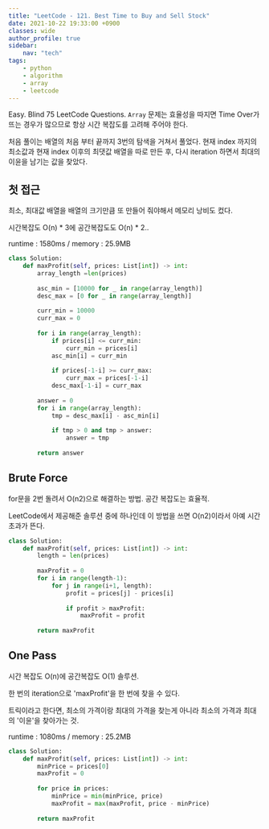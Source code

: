 ```yaml
---
title: "LeetCode - 121. Best Time to Buy and Sell Stock"
date: 2021-10-22 19:33:00 +0900
classes: wide
author_profile: true
sidebar:
    nav: "tech"
tags:
    - python
    - algorithm
    - array
    - leetcode
---
```


Easy. Blind 75 LeetCode Questions. `Array` 문제는 효율성을 따지면 Time Over가 뜨는 경우가 많으므로 항상 시간 복잡도를 고려해 주어야 한다.

처음 풀이는 배열의 처음 부터 끝까지 3번의 탐색을 거쳐서 풀었다. 현재 index 까지의 최소값과 현재 index 이후의 최댓값 배열을 따로 만든 후, 다시 iteration 하면서 최대의 이윤을 남기는 값을 찾았다.

## 첫 접근

최소, 최대값 배열을 배열의 크기만큼 또 만들어 줘야해서 메모리 낭비도 컸다.

시간복잡도 O(n) * 3에 공간복잡도도 O(n) * 2..

runtime : 1580ms / memory : 25.9MB

```python
class Solution:
    def maxProfit(self, prices: List[int]) -> int:
        array_length =len(prices)
        
        asc_min = [10000 for _ in range(array_length)]
        desc_max = [0 for _ in range(array_length)]
        
        curr_min = 10000
        curr_max = 0
        
        for i in range(array_length):
            if prices[i] <= curr_min:
                curr_min = prices[i]
            asc_min[i] = curr_min
            
            if prices[-1-i] >= curr_max:
                curr_max = prices[-1-i]
            desc_max[-1-i] = curr_max
            
        answer = 0
        for i in range(array_length):
            tmp = desc_max[i] - asc_min[i]
            
            if tmp > 0 and tmp > answer:
                answer = tmp
            
        return answer
```

## Brute Force

for문을 2번 돌려서 O(n2)으로 해결하는 방법. 공간 복잡도는 효율적.

LeetCode에서 제공해준 솔루션 중에 하나인데 이 방법을 쓰면 O(n2)이라서 아예 시간초과가 뜬다.

```python
class Solution:
    def maxProfit(self, prices: List[int]) -> int:
        length = len(prices)
        
        maxProfit = 0
        for i in range(length-1):
            for j in range(i+1, length):
                profit = prices[j] - prices[i]
                
                if profit > maxProfit:
                    maxProfit = profit
                    
        return maxProfit
```

## One Pass

시간 복잡도 O(n)에 공간복잡도 O(1) 솔루션.

한 번의 iteration으로 'maxProfit'을 한 번에 찾을 수 있다.

트릭이라고 한다면, 최소의 가격이랑 최대의 가격을 찾는게 아니라 최소의 가격과 최대의 '이윤'을 찾아가는 것.

runtime : 1080ms / memory : 25.2MB


```python
class Solution:
    def maxProfit(self, prices: List[int]) -> int:
        minPrice = prices[0]
        maxProfit = 0
        
        for price in prices:
            minPrice = min(minPrice, price)
            maxProfit = max(maxProfit, price - minPrice)
                
        return maxProfit
```

